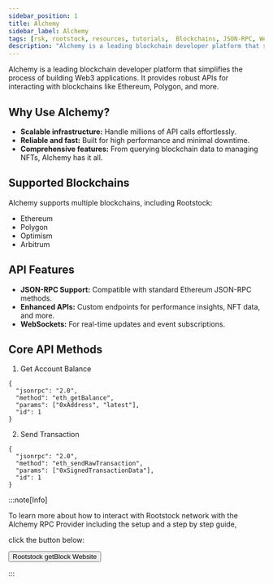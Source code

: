 ```yaml
---
sidebar_position: 1
title: Alchemy
sidebar_label: Alchemy
tags: [rsk, rootstock, resources, tutorials,  Blockchains, JSON-RPC, WebSockets, Alchemy, RPC, API, RPC API]
description: "Alchemy is a leading blockchain developer platform that simplifies the process of building Web3 applications. It provides robust APIs for interacting with blockchains like Ethereum, Polygon, and more."
---
```


Alchemy is a leading blockchain developer platform that simplifies the process of building Web3 applications. It provides robust APIs for interacting with blockchains like Ethereum, Polygon, and more.

## Why Use Alchemy?
- **Scalable infrastructure:** Handle millions of API calls effortlessly.
- **Reliable and fast:** Built for high performance and minimal downtime.
- **Comprehensive features:** From querying blockchain data to managing NFTs, Alchemy has it all.


## Supported Blockchains
Alchemy supports multiple blockchains, including Rootstock:
- Ethereum
- Polygon
- Optimism
- Arbitrum

## API Features
- **JSON-RPC Support:** Compatible with standard Ethereum JSON-RPC methods.
- **Enhanced APIs:** Custom endpoints for performance insights, NFT data, and more.
- **WebSockets:** For real-time updates and event subscriptions.

## Core API Methods
1. Get Account Balance
```
{
  "jsonrpc": "2.0",
  "method": "eth_getBalance",
  "params": ["0xAddress", "latest"],
  "id": 1
}
```

2. Send Transaction
```
{
  "jsonrpc": "2.0",
  "method": "eth_sendRawTransaction",
  "params": ["0xSignedTransactionData"],
  "id": 1
}
```

:::note[Info]

 To learn more about how to interact with Rootstock network with the Alchemy RPC Provider including the setup and a step by step guide,  
 
 click the button below:
 
<Button href="https://dev.rootstock.io/developers/rpc-api/rootstock/" align="left">Rootstock getBlock Website</Button>

:::